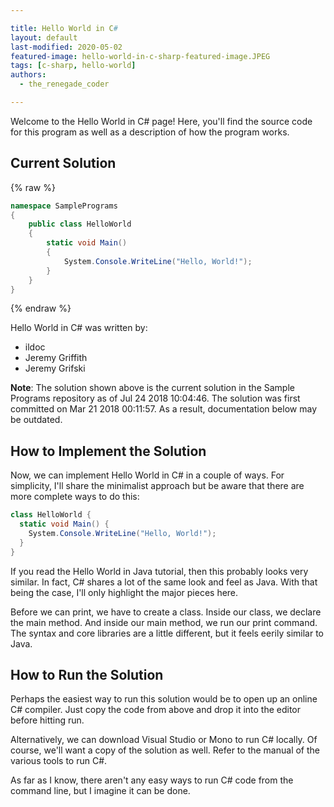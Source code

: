 ```yaml
---

title: Hello World in C#
layout: default
last-modified: 2020-05-02
featured-image: hello-world-in-c-sharp-featured-image.JPEG
tags: [c-sharp, hello-world]
authors:
  - the_renegade_coder

---
```


Welcome to the Hello World in C# page! Here, you'll find the source code for this program as well as a description of how the program works.

## Current Solution

{% raw %}

```c#
namespace SamplePrograms
{
    public class HelloWorld
    {
        static void Main()
        {
            System.Console.WriteLine("Hello, World!");
        }
    }
}
```

{% endraw %}

Hello World in C# was written by:

- ildoc
- Jeremy Griffith
- Jeremy Grifski

**Note**: The solution shown above is the current solution in the Sample Programs repository as of Jul 24 2018 10:04:46. The solution was first committed on Mar 21 2018 00:11:57. As a result, documentation below may be outdated.

## How to Implement the Solution

Now, we can implement Hello World in C# in a couple of ways. For simplicity,
I'll share the minimalist approach but be aware that there are more complete ways
to do this:

```csharp
class HelloWorld {
  static void Main() {
    System.Console.WriteLine("Hello, World!");
  }
}
```

If you read the Hello World in Java tutorial, then this probably looks very
similar. In fact, C# shares a lot of the same look and feel as Java. With that
being the case, I'll only highlight the major pieces here.

Before we can print, we have to create a class. Inside our class, we declare
the main method. And inside our main method, we run our print command. The syntax
and core libraries are a little different, but it feels eerily similar to Java.


## How to Run the Solution

Perhaps the easiest way to run this solution would be to open up an online C#
compiler. Just copy the code from above and drop it into the editor before
hitting run.

Alternatively, we can download Visual Studio or Mono to run C# locally. Of
course, we'll want a copy of the solution as well. Refer to the manual of the
various tools to run C#.

As far as I know, there aren't any easy ways to run C# code from the command
line, but I imagine it can be done.
